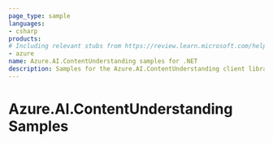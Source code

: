 ```yaml
---
page_type: sample
languages:
- csharp
products:
# Including relevant stubs from https://review.learn.microsoft.com/help/contribute/metadata-taxonomies#product
- azure
name: Azure.AI.ContentUnderstanding samples for .NET
description: Samples for the Azure.AI.ContentUnderstanding client library.
---
```


# Azure.AI.ContentUnderstanding Samples

<!-- please refer to <https://github.com/Azure/azure-sdk-for-net/blob/main/sdk/template/Azure.Template/samples/README.md> to write sample readme. -->
